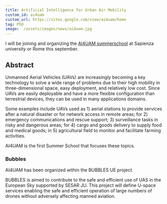 ```yaml
---
title: Artificial Intelligence for Urban Air Mobility
custom_id: ai4uam
custom_url: https://sites.google.com/view/ai4uam/home
tag: PhD
image:  /assets/images/news/ai4uam.jpg
---
```


I will be joining and organizing the [AI4UAM summerschool](https://sites.google.com/view/ai4uam/home) at Sapienza university or Rome this september.

## Abstract

Unmanned Aerial Vehicles (UAVs) are increasingly becoming a key technology to solve a wide range of problems due to their high mobility in three-dimensional space, easy deployment, and relatively low cost. Since UAVs are easily deployable and have a more flexible configuration than terrestrial devices, they can be used in many applications domains.

Some examples include UAVs used as 1) aerial stations to provide services after a natural disaster or for network access in remote areas; for 2) emergency communications and rescue support; 3)  surveillance tasks in risky and dangerous areas; for 4) cargo and goods delivery to supply food and medical goods; in 5) agricultural field to monitor and facilitate farming activities.

AI4UAM  is the first Summer School that focuses these topics.

### Bubbles

AI4UAM has been organized within the BUBBLES UE project.

BUBBLES is aimed to contribute to the safe and efficient use of UAS in the European Sky supported by SESAR JU. This project will define U-space services enabling the safe and efficient operation of large numbers of drones without adversely affecting manned aviation.
